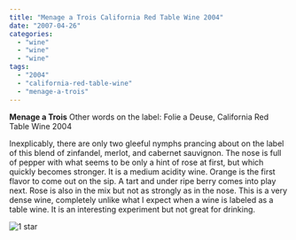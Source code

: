 ```yaml
---
title: "Menage a Trois California Red Table Wine 2004"
date: "2007-04-26"
categories: 
  - "wine"
  - "wine"
  - "wine"
tags: 
  - "2004"
  - "california-red-table-wine"
  - "menage-a-trois"
---
```


**Menage a Trois** Other words on the label: Folie a Deuse, California Red Table Wine 2004

Inexplicably, there are only two gleeful nymphs prancing about on the label of this blend of zinfandel, merlot, and cabernet sauvignon. The nose is full of pepper with what seems to be only a hint of rose at first, but which quickly becomes stronger. It is a medium acidity wine. Orange is the first flavor to come out on the sip. A tart and under ripe berry comes into play next. Rose is also in the mix but not as strongly as in the nose. This is a very dense wine, completely unlike what I expect when a wine is labeled as a table wine. It is an interesting experiment but not great for drinking.

![1 star](http://www.rebeccagomezfarrell.com/wp-content/uploads/2009/04/rating_olive1.gif "rating_olive1")
